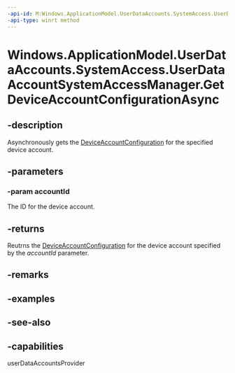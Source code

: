 ```yaml
---
-api-id: M:Windows.ApplicationModel.UserDataAccounts.SystemAccess.UserDataAccountSystemAccessManager.GetDeviceAccountConfigurationAsync(System.String)
-api-type: winrt method
---
```


<!-- Method syntax
public Windows.Foundation.IAsyncOperation<Windows.ApplicationModel.UserDataAccounts.SystemAccess.DeviceAccountConfiguration> GetDeviceAccountConfigurationAsync(System.String accountId)
-->

# Windows.ApplicationModel.UserDataAccounts.SystemAccess.UserDataAccountSystemAccessManager.GetDeviceAccountConfigurationAsync

## -description
Asynchronously gets the [DeviceAccountConfiguration](deviceaccountconfiguration.md) for the specified device account.

## -parameters
### -param accountId
The ID for the device account.

## -returns
Reutrns the [DeviceAccountConfiguration](deviceaccountconfiguration.md) for the device account specified by the *accountId* parameter.

## -remarks

## -examples

## -see-also


## -capabilities
userDataAccountsProvider